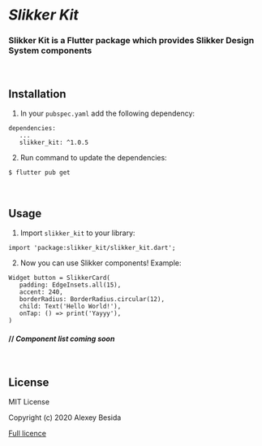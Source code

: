 # ***Slikker Kit***
### Slikker Kit is a Flutter package which provides Slikker Design System components

<br>

## **Installation**

1. In your `pubspec.yaml` add the following dependency:
```
dependencies:
   ...
   slikker_kit: ^1.0.5
```
2. Run command to update the dependencies:
```
$ flutter pub get
```

<br>

## Usage

1. Import `slikker_kit` to your library:
```
import 'package:slikker_kit/slikker_kit.dart';
```
2. Now you can use Slikker components! Example:

```
Widget button = SlikkerCard(
   padding: EdgeInsets.all(15),
   accent: 240,
   borderRadius: BorderRadius.circular(12),
   child: Text('Hello World!'),
   onTap: () => print('Yayyy'),
)
```
#### // *Component list coming soon*

<br>

## License
MIT License

Copyright (c) 2020 Alexey Besida

[Full licence](LICENSE.md)